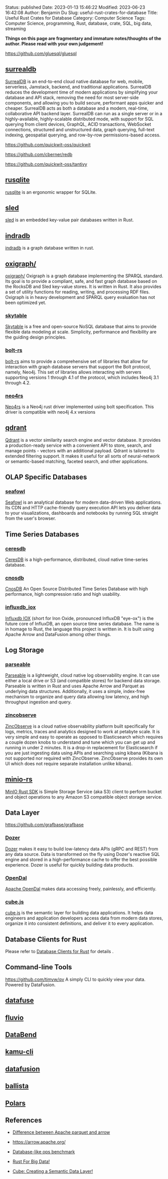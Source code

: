 Status: published
Date: 2023-01-13 15:46:22
Modified: 2023-06-23 16:42:08
Author: Benjamin Du
Slug: useful-rust-crates-for-database
Title: Useful Rust Crates for Database
Category: Computer Science
Tags: Computer Science, programming, Rust, database, crate, SQL, big data, streaming

**Things on this page are fragmentary and immature notes/thoughts of the author. Please read with your own judgement!**


https://github.com/gluesql/gluesql


## [surrealdb](https://github.com/surrealdb/surrealdb)
[SurrealDB](https://github.com/surrealdb/surrealdb)
is an end-to-end cloud native database for web, mobile, serverless, Jamstack, backend, and traditional applications. 
SurrealDB reduces the development time of modern applications by simplifying your database and API stack, 
removing the need for most server-side components, 
and allowing you to build secure, performant apps quicker and cheaper. 
SurrealDB acts as both a database and a modern, real-time, collaborative API backend layer. 
SurrealDB can run as a single server or in a highly-available, 
highly-scalable distributed mode, 
with support for SQL querying from client devices, GraphQL, ACID transactions, WebSocket connections, structured 
and unstructured data, graph querying, full-text indexing, geospatial querying, and row-by-row permissions-based access.

https://github.com/quickwit-oss/quickwit

https://github.com/cberner/redb

https://github.com/quickwit-oss/tantivy

## [rusqlite](https://crates.io/crates/rusqlite)
[rusqlite](https://crates.io/crates/rusqlite)
is an ergonomic wrapper for SQLite.

## [sled](https://github.com/spacejam/sled)
[sled](https://github.com/spacejam/sled)
is an embedded key-value pair databases written in Rust.

## [indradb](https://github.com/indradb/indradb)
[indradb](https://github.com/indradb/indradb)
is a graph database written in rust.

## [oxigraph/](https://github.com/oxigraph/oxigraph/)
[oxigraph/](https://github.com/oxigraph/oxigraph/)
Oxigraph is a graph database implementing the SPARQL standard.
Its goal is to provide a compliant, safe, 
and fast graph database based on the RocksDB and Sled key-value stores. 
It is written in Rust. 
It also provides a set of utility functions for reading, writing, and processing RDF files.
Oxigraph is in heavy development and SPARQL query evaluation has not been optimized yet.

### [skytable](https://github.com/skytable/skytable)
[Skytable](https://github.com/skytable/skytable)
is a free and open-source NoSQL database 
that aims to provide flexible data modeling at scale. 
Simplicity, performance and flexibility are the guiding design principles.

### [bolt-rs](https://github.com/lucis-fluxum/bolt-rs)
[bolt-rs](https://github.com/lucis-fluxum/bolt-rs)
aims to provide a comprehensive set of libraries 
that allow for interaction with graph database servers 
that support the Bolt protocol, namely, Neo4j. 
This set of libraries allows interacting with servers 
supporting versions 1 through 4.1 of the protocol, 
which includes Neo4j 3.1 through 4.2.

### [neo4rs](https://github.com/yehohanan7/neo4rs)
[Neo4rs](https://github.com/yehohanan7/neo4rs)
is a Neo4j rust driver implemented using bolt specification.
This driver is compatible with neo4j 4.x versions

## [qdrant](https://github.com/qdrant/qdrant)
[Qdrant](https://github.com/qdrant/qdrant)
is a vector similarity search engine and vector database. 
It provides a production-ready service with a convenient API 
to store, search, and manage points - vectors with an additional payload. 
Qdrant is tailored to extended filtering support. 
It makes it useful for all sorts of neural-network or semantic-based matching, faceted search, and other applications.

## OLAP Specific Databases

### [seafowl](https://github.com/splitgraph/seafowl)
[Seafowl](https://github.com/splitgraph/seafowl)
is an analytical database for modern data-driven Web applications.
Its CDN and HTTP cache-friendly query execution API 
lets you deliver data to your visualizations, 
dashboards and notebooks by running SQL straight from the user's browser.

## Time Series Databases 

### [ceresdb](https://github.com/CeresDB/ceresdb)
[CeresDB](https://github.com/CeresDB/ceresdb)
is a high-performance, distributed, cloud native time-series database.

### [cnosdb](https://github.com/cnosdb/cnosdb)
[CnosDB](https://github.com/cnosdb/cnosdb)
An Open Source Distributed Time Series Database with high performance, high compression ratio and high usability.

### [influxdb_iox](https://github.com/influxdata/influxdb_iox)
[Influxdb IOX](https://github.com/influxdata/influxdb_iox)
(short for Iron Oxide, pronounced InfluxDB "eye-ox") 
is the future core of InfluxDB, an open source time series database. 
The name is in homage to Rust, 
the language this project is written in. 
It is built using Apache Arrow and DataFusion among other things. 

## Log Storage

### [parseable](https://github.com/parseablehq/parseable)
[Parseable](https://github.com/parseablehq/parseable)
is a lightweight, cloud native log observability engine. 
It can use either a local drive or S3 (and compatible stores) for backend data storage.
Parseable is written in Rust and uses Apache Arrow and Parquet as underlying data structures. 
Additionally, it uses a simple, index-free mechanism to organize and query data allowing low latency, 
and high throughput ingestion and query.

### [zincobserve](https://github.com/zinclabs/zincobserve)
[ZincObserve](https://github.com/zinclabs/zincobserve)
is a cloud native observability platform built specifically 
for logs, metrics, traces and analytics designed to work at petabyte scale.
It is very simple and easy to operate as opposed to Elasticsearch 
which requires a couple dozen knobs to understand and tune 
which you can get up and running in under 2 minutes.
It is a drop-in replacement for Elasticsearch 
if you are just ingesting data using APIs 
and searching using kibana (Kibana is not supported nor required with ZincObserve. 
ZincObserve provides its own UI which does not require separate installation unlike kibana).

## [minio-rs](https://github.com/minio/minio-rs)
[MinIO Rust SDK](https://github.com/minio/minio-rs)
is Simple Storage Service (aka S3) client 
to perform bucket and object operations to any Amazon S3 compatible object storage service.

## Data Layer

https://github.com/grafbase/grafbase

### [Dozer](https://github.com/getdozer/dozer)
[Dozer](https://github.com/getdozer/dozer)
makes it easy to build low-latency data APIs (gRPC and REST) from any data source. 
Data is transformed on the fly 
using Dozer's reactive SQL engine and stored in a high-performance cache 
to offer the best possible experience. 
Dozer is useful for quickly building data products.


### [OpenDal](https://github.com/apache/incubator-opendal)
[Apache OpenDal](https://github.com/apache/incubator-opendal)
makes data accessing freely, painlessly, and efficiently.

### [cube.js](https://github.com/cube-js/cube.js)
[cube.js](https://github.com/cube-js/cube.js)
is the semantic layer for building data applications. 
It helps data engineers and application developers access data from modern data stores, 
organize it into consistent definitions, and deliver it to every application.

## Database Clients for Rust 

Please refer to 
[Database Clients for Rust](https://www.legendu.net/misc/blog/querying-a-sql-database-in-rust)
for details
.

## Command-line Tools
https://github.com/timvw/qv
A simply CLI to quickly view your data. Powered by DataFusion.


## [datafuse](https://github.com/datafuselabs/datafuse)

## [fluvio](https://github.com/infinyon/fluvio)

## [DataBend](https://github.com/datafuselabs/databend)

## [kamu-cli](https://github.com/kamu-data/kamu-cli)

## [datafusion](http://www.legendu.net/misc/blog/tips-on-datafusion)

## [ballista](https://github.com/apache/arrow-ballista)

## [Polars](http://www.legendu.net/misc/blog/tips-on-polars)   

## References

- [Difference between Apache parquet and arrow](https://stackoverflow.com/questions/56472727/difference-between-apache-parquet-and-arrow)

- https://arrow.apache.org/

- [Database-like ops benchmark](https://h2oai.github.io/db-benchmark/)

- [Rust For Big Data!](https://blog.devgenius.io/rust-for-big-data-40fc48df9703)

- [Cube: Creating a Semantic Data Layer!](https://jlgjosue.medium.com/cube-creating-a-semantic-data-layer-a947fd0b6a5c)
